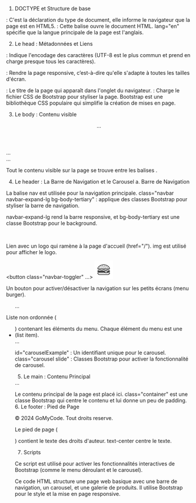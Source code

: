 1. DOCTYPE et Structure de base
<!DOCTYPE html>
<html lang="en">

<!DOCTYPE html> : C'est la déclaration du type de document, elle informe le navigateur que la page est en HTML5.

<html lang="en"> : Cette balise ouvre le document HTML. lang="en" spécifie que la langue principale de la page est l'anglais.


2. Le head : Métadonnées et Liens
<head>
    <meta charset="UTF-8">
    <meta name="viewport" content="width=device-width, initial-scale=1.0">
    <title>GoMyCode</title>
    <link rel="stylesheet" href="./style/bootstrap/css/bootstrap.min.css">
</head>

<meta charset="UTF-8"> : Indique l'encodage des caractères (UTF-8 est le plus commun et prend en charge presque tous les caractères).

<meta name="viewport" content="width=device-width, initial-scale=1.0"> : Rendre la page responsive, c’est-à-dire qu'elle s'adapte à toutes les tailles d'écran.

<title>GoMyCode</title> : Le titre de la page qui apparaît dans l'onglet du navigateur.

<link rel="stylesheet" href="./style/bootstrap/css/bootstrap.min.css"> : Charge le fichier CSS de Bootstrap pour styliser la page. Bootstrap est une bibliothèque CSS populaire qui simplifie la création de mises en page.


3. Le body : Contenu visible

<body>
    <header>...</header>
    <main>...</main>
    <footer>...</footer>
    <script src="./style/bootstrap/js/bootstrap.bundle.js"></script>
</body>

Tout le contenu visible sur la page se trouve entre les balises <body>.


4. Le header : La Barre de Navigation et le Carousel
a. Barre de Navigation

<nav class="navbar navbar-expand-lg bg-body-tertiary">

La balise nav est utilisée pour la navigation principale.
class="navbar navbar-expand-lg bg-body-tertiary" :  applique des classes Bootstrap pour styliser la barre de navigation. 

navbar-expand-lg rend la barre responsive, et bg-body-tertiary est une classe Bootstrap pour le background.


<a class="navbar-brand" href="/">
    <img src="../assets/icons/flutter.webp" alt="" width="54px">
</a>

Lien avec un logo qui ramène à la page d'accueil (href="/"). img est utilisé pour afficher le logo.


<button class="navbar-toggler" ...>
    <span>
        <img src="./assets/icons/burger.webp" width="50px" alt="">
    </span>
</button>

Un bouton pour activer/désactiver la navigation sur les petits écrans (menu burger).

<ul class="navbar-nav">...</ul>
Liste non ordonnée (<ul>) contenant les éléments du menu. Chaque élément du menu est une <li> (list item).


<div id="carouselExample" class="carousel slide">
    <div class="carousel-inner">...</div>
</div>

id="carouselExample" : Un identifiant unique pour le carousel.
class="carousel slide" : Classes Bootstrap pour activer la fonctionnalité de carousel.


5. Le main : Contenu Principal

<main>
    <div class="container">...</div>
</main>

Le contenu principal de la page est placé ici.
class="container" est une classe Bootstrap qui centre le contenu et lui donne un peu de padding.
6. Le footer : Pied de Page

<footer>
    <div class="container">
        <div class="text-center">
            <p class="lead">© 2024 GoMyCode. Tout droits reserve.</p>
        </div>
    </div>
</footer>

Le pied de page (<footer>) contient le texte des droits d'auteur.
text-center centre le texte.


7. Scripts

<script src="./style/bootstrap/js/bootstrap.bundle.js"></script>
Ce script est utilisé pour activer les fonctionnalités interactives de Bootstrap (comme le menu déroulant et le carousel).


Ce code HTML structure une page web basique avec une barre de navigation, un carousel, et une galerie de produits. Il utilise Bootstrap pour le style et la mise en page responsive. 
